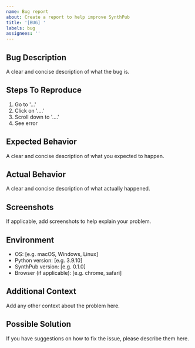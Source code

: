 ```yaml
---
name: Bug report
about: Create a report to help improve SynthPub
title: '[BUG] '
labels: bug
assignees: ''
---
```


## Bug Description
A clear and concise description of what the bug is.

## Steps To Reproduce
1. Go to '...'
2. Click on '....'
3. Scroll down to '....'
4. See error

## Expected Behavior
A clear and concise description of what you expected to happen.

## Actual Behavior
A clear and concise description of what actually happened.

## Screenshots
If applicable, add screenshots to help explain your problem.

## Environment
- OS: [e.g. macOS, Windows, Linux]
- Python version: [e.g. 3.9.10]
- SynthPub version: [e.g. 0.1.0]
- Browser (if applicable): [e.g. chrome, safari]

## Additional Context
Add any other context about the problem here.

## Possible Solution
If you have suggestions on how to fix the issue, please describe them here. 